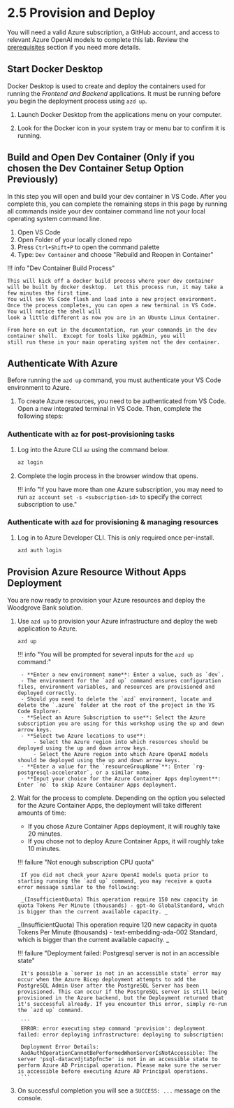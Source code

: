 # 2.5 Provision and Deploy

You will need a valid Azure subscription, a GitHub account, and access to relevant Azure OpenAI models to complete this lab. Review the [prerequisites](./00-Prerequisites.md) section if you need more details.

## Start Docker Desktop

Docker Desktop is used to create and deploy the containers used for running the _Frontend and Backend_ applications. It must be running before you begin the deployment process using `azd up`.

1. Launch Docker Desktop from the applications menu on your computer.

2. Look for the Docker icon in your system tray or menu bar to confirm it is running.

## Build and Open Dev Container (Only if you chosen the Dev Container Setup Option Previously)

In this step you will open and build your dev container in VS Code.  After you complete this, you can complete the remaining steps in this page by running all commands inside
your dev container command line not your local operating system command line.

1. Open VS Code
2. Open Folder of your locally cloned repo
3. Press `Ctrl+Shift+P` to open the command palette
4. Type: `Dev Container` and choose "Rebuild and Reopen in Container"

!!! info "Dev Container Build Process"

    This will kick off a docker build process where your dev container will be built by docker desktop.  Let this process run, it may take a few minutes the first time.
    You will see VS Code flash and load into a new project environment.  Once the process completes, you can open a new terminal in VS Code.  You will notice the shell will
    look a little different as now you are in an Ubuntu Linux Container.

    From here on out in the documentation, run your commands in the dev container shell.  Except for tools like pgAdmin, you will
    still run these in your main operating system not the dev container.

## Authenticate With Azure

Before running the `azd up` command, you must authenticate your VS Code environment to Azure.

1. To create Azure resources, you need to be authenticated from VS Code. Open a new integrated terminal in VS Code. Then, complete the following steps:

### Authenticate with `az` for post-provisioning tasks

1. Log into the Azure CLI `az` using the command below.

    ```bash  title=""
    az login
    ```

2. Complete the login process in the browser window that opens.

    !!! info "If you have more than one Azure subscription, you may need to run `az account set -s <subscription-id>` to specify the correct subscription to use."

### Authenticate with `azd` for provisioning & managing resources

1. Log in to Azure Developer CLI. This is only required once per-install.

    ```bash title=""
    azd auth login
    ```

## Provision Azure Resource Without Apps Deployment

You are now ready to provision your Azure resources and deploy the Woodgrove Bank solution.

1. Use `azd up` to provision your Azure infrastructure and deploy the web application to Azure.

    ```bash title=""
    azd up
    ```

    !!! info "You will be prompted for several inputs for the `azd up` command:"

        - **Enter a new environment name**: Enter a value, such as `dev`.
        - The environment for the `azd up` command ensures configuration files, environment variables, and resources are provisioned and deployed correctly.
        - Should you need to delete the `azd` environment, locate and delete the `.azure` folder at the root of the project in the VS Code Explorer.
        - **Select an Azure Subscription to use**: Select the Azure subscription you are using for this workshop using the up and down arrow keys.
        - **Select two Azure locations to use**: 
            - Select the Azure region into which resources should be deployed using the up and down arrow keys.
            - Select the Azure region into which Azure OpenAI models should be deployed using the up and down arrow keys.        
        - **Enter a value for the `resourceGroupName`**: Enter `rg-postgresql-accelerator`, or a similar name.
        - **Input your choice for the Azure Container Apps deployment**: Enter `no` to skip Azure Container Apps deployment.

2. Wait for the process to complete. Depending on the option you selected for the Azure Container Apps, the deployment will take different amounts of time:
    - If you chose Azure Container Apps deployment, it will roughly take 20 minutes.
    - If you chose not to deploy Azure Container Apps, it will roughly take 10 minutes.

    !!! failure "Not enough subscription CPU quota"

        If you did not check your Azure OpenAI models quota prior to starting running the `azd up` command, you may receive a quota error message similar to the following:

        _(InsufficientQuota) This operation require 150 new capacity in quota Tokens Per Minute (thousands) - gpt-4o GlobalStandard, which is bigger than the current available capacity. _
        
	_(InsufficientQuota) This operation require 120 new capacity in quota Tokens Per Minute (thousands) - text-embedding-ada-002 Standard, which is bigger than the current available capacity. _

    !!! failure "Deployment failed: Postgresql server is not in an accessible state"

        It's possible a `server is not in an accessible state` error may occur when the Azure Bicep deployment attempts to add the PostgreSQL Admin User after the PostgreSQL Server has been provisioned. This can occur if the PostgreSQL server is still being provisioned in the Azure backend, but the Deployment returned that it's successful already. If you encounter this error, simply re-run the `azd up` command.

        ```
        ERROR: error executing step command 'provision': deployment failed: error deploying infrastructure: deploying to subscription:

        Deployment Error Details:
        AadAuthOperationCannotBePerformedWhenServerIsNotAccessible: The server 'psql-datacvdjta5pfnc5e' is not in an accessible state to perform Azure AD Principal operation. Please make sure the server is accessible before executing Azure AD Principal operations.
        ```

3. On successful completion you will see a `SUCCESS: ...` message on the console.